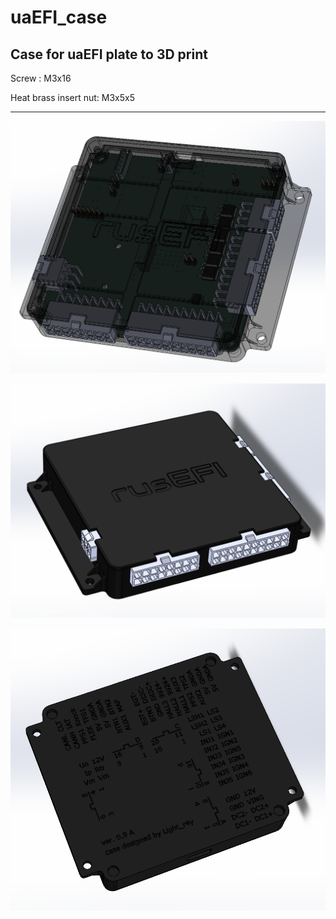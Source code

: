 # uaEFI_case

Case for uaEFI plate to 3D print  
----------------------------------------------------
Screw : M3x16

Heat brass insert nut: M3x5x5

---------------------------------------------------

![view1](https://github.com/Light-r4y/uaEFI_case/blob/main/img/1.png)

![view2](https://github.com/Light-r4y/uaEFI_case/blob/main/img/2.png)

![view3](https://github.com/Light-r4y/uaEFI_case/blob/main/img/3.png)
